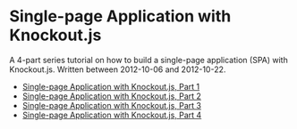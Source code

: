 # Single-page Application with Knockout.js

A 4-part series tutorial on how to build a single-page application (SPA) with Knockout.js. Written between 2012-10-06 and 2012-10-22.

- [Single-page Application with Knockout.js, Part 1](src/part-1/README.md)
- [Single-page Application with Knockout.js, Part 2](src/part-2/README.md)
- [Single-page Application with Knockout.js, Part 3](src/part-3/README.md)
- [Single-page Application with Knockout.js, Part 4](src/part-4/README.md)
